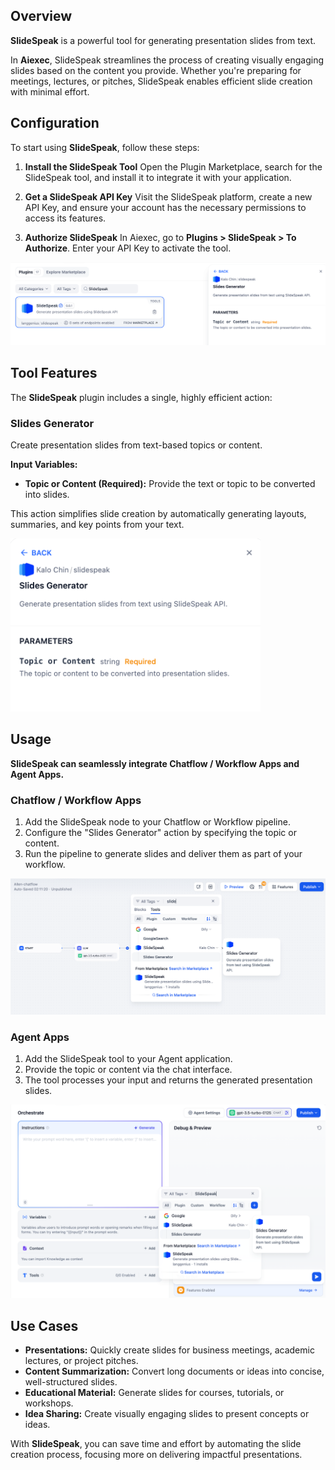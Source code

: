 ## Overview

**SlideSpeak** is a powerful tool for generating presentation slides from text.

In **Aiexec**, SlideSpeak streamlines the process of creating visually engaging slides based on the content you provide. Whether you're preparing for meetings, lectures, or pitches, SlideSpeak enables efficient slide creation with minimal effort.

## Configuration

To start using **SlideSpeak**, follow these steps:

1. **Install the SlideSpeak Tool** Open the Plugin Marketplace, search for the SlideSpeak tool, and install it to integrate it with your application.

2. **Get a SlideSpeak API Key** Visit the SlideSpeak platform, create a new API Key, and ensure your account has the necessary permissions to access its features.

3. **Authorize SlideSpeak** In Aiexec, go to **Plugins > SlideSpeak > To Authorize**. Enter your API Key to activate the tool.

![](./_assets/slidespeak-01.png)

## Tool Features

The **SlideSpeak** plugin includes a single, highly efficient action:

### Slides Generator

Create presentation slides from text-based topics or content.

**Input Variables:**

* **Topic or Content (Required):** Provide the text or topic to be converted into slides.

This action simplifies slide creation by automatically generating layouts, summaries, and key points from your text.

<img src="./_assets/slidespeak-02.png" width="400" alt="SlideSpeak Tool Interface" />

## Usage

**SlideSpeak can seamlessly integrate Chatflow / Workflow Apps and Agent Apps.**

### Chatflow / Workflow Apps

1. Add the SlideSpeak node to your Chatflow or Workflow pipeline.
2. Configure the "Slides Generator" action by specifying the topic or content.
3. Run the pipeline to generate slides and deliver them as part of your workflow.

![](./_assets/slidespeak-03.png)

### Agent Apps

1. Add the SlideSpeak tool to your Agent application.
2. Provide the topic or content via the chat interface.
3. The tool processes your input and returns the generated presentation slides.

![](./_assets/slidespeak-04.png)

## Use Cases

* **Presentations:** Quickly create slides for business meetings, academic lectures, or project pitches.
* **Content Summarization:** Convert long documents or ideas into concise, well-structured slides.
* **Educational Material:** Generate slides for courses, tutorials, or workshops.
* **Idea Sharing:** Create visually engaging slides to present concepts or ideas.

With **SlideSpeak**, you can save time and effort by automating the slide creation process, focusing more on delivering impactful presentations.
